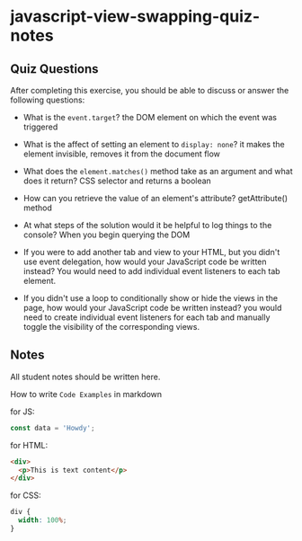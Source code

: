 # javascript-view-swapping-quiz-notes

## Quiz Questions

After completing this exercise, you should be able to discuss or answer the following questions:

- What is the `event.target`?
  the DOM element on which the event was triggered

- What is the affect of setting an element to `display: none`?
  it makes the element invisible, removes it from the document flow

- What does the `element.matches()` method take as an argument and what does it return?
  CSS selector and returns a boolean

- How can you retrieve the value of an element's attribute?
  getAttribute() method

- At what steps of the solution would it be helpful to log things to the console?
  When you begin querying the DOM

- If you were to add another tab and view to your HTML, but you didn't use event delegation, how would your JavaScript code be written instead?
  You would need to add individual event listeners to each tab element.

- If you didn't use a loop to conditionally show or hide the views in the page, how would your JavaScript code be written instead?
  you would need to create individual event listeners for each tab and manually toggle the visibility of the corresponding views.

## Notes

All student notes should be written here.

How to write `Code Examples` in markdown

for JS:

```javascript
const data = 'Howdy';
```

for HTML:

```html
<div>
  <p>This is text content</p>
</div>
```

for CSS:

```css
div {
  width: 100%;
}
```
